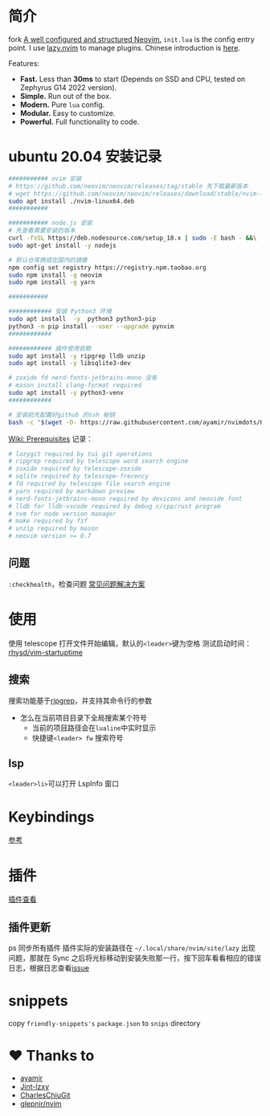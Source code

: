 # 简介

fork [A well configured and structured Neovim.](https://github.com/ayamir/nvimdots)
`init.lua` is the config entry point.
I use [lazy.nvim](https://github.com/folke/lazy.nvim) to manage plugins.
Chinese introduction is [here](https://zhuanlan.zhihu.com/p/382092667).

Features:

- **Fast.** Less than **30ms** to start (Depends on SSD and CPU, tested on Zephyrus G14 2022 version).
- **Simple.** Run out of the box.
- **Modern.** Pure `lua` config.
- **Modular.** Easy to customize.
- **Powerful.** Full functionality to code.

# ubuntu 20.04 安装记录

```sh
########### nvim 安装
# https://github.com/neovim/neovim/releases/tag/stable 先下载最新版本
# wget https://github.com/neovim/neovim/releases/download/stable/nvim-linux64.deb
sudo apt install ./nvim-linux64.deb
###########

########### node.js 安装
# 先查看需要安装的版本
curl -fsSL https://deb.nodesource.com/setup_18.x | sudo -E bash - &&\
sudo apt-get install -y nodejs

# 默认仓库换成在国内的镜像
npm config set registry https://registry.npm.taobao.org
sudo npm install -g neovim
sudo npm install -g yarn

###########

############ 安装 Python3 环境
sudo apt install  -y  python3 python3-pip
python3 -m pip install --user --upgrade pynvim
############

############ 插件使用依赖
sudo apt install -y ripgrep lldb unzip
sudo apt install -y libsqlite3-dev

# zoxide fd nerd-fonts-jetbrains-mono 没有
# mason install clang-format required
sudo apt install -y python3-venv
############

# 安装前先配置好github 的ssh 秘钥
bash -c "$(wget -O- https://raw.githubusercontent.com/ayamir/nvimdots/HEAD/scripts/install.sh)"
```

[Wiki: Prerequisites](https://github.com/ayamir/nvimdots/wiki/Prerequisites) 记录：

```sh
# lazygit required by tui git operations
# ripgrep required by telescope word search engine
# zoxide required by telescope-zoxide
# sqlite required by telescope-frecency
# fd required by telescope file search engine
# yarn required by markdown preview
# nerd-fonts-jetbrains-mono required by devicons and neovide font
# lldb for lldb-vscode required by debug c/cpp/rust program
# nvm for node version manager
# make required by fzf
# unzip required by mason
# neovim version >= 0.7
```

## 问题
`:checkhealth`，检查问题
[常见问题解决方案](https://github.com/ayamir/nvimdots/wiki/Issues)

# 使用

使用 telescope 打开文件开始编辑，默认的`<leader>`键为空格
测试启动时间：[rhysd/vim-startuptime](https://github.com/rhysd/vim-startuptime)

## 搜索

搜索功能基于[ripgrep](https://github.com/BurntSushi/ripgrep/blob/master/GUIDE.md)，并支持其命令行的参数

- 怎么在当前项目目录下全局搜索某个符号
  - 当前的项目路径会在`lualine`中实时显示
  - 快捷键`<leader> fw` 搜索符号

## lsp

`<leader>li>`可以打开 LspInfo 窗口

# Keybindings

[参考](https://github.com/ayamir/nvimdots/wiki/Keybindings)

# 插件

[插件查看](https://github.com/ayamir/nvimdots/wiki/Plugins)

## 插件更新

<leader>ps 同步所有插件
插件实际的安装路径在 `~/.local/share/nvim/site/lazy`
出现问题，那就在 Sync 之后将光标移动到安装失败那一行，按下回车看看相应的错误日志，根据日志查看[issue](https://github.com/ayamir/nvimdots/issues)

# snippets

copy `friendly-snippets's` `package.json` to `snips` directory

# ❤️ Thanks to

- [ayamir](https://github.com/ayamir)
- [Jint-lzxy](https://github.com/Jint-lzxy)
- [CharlesChiuGit](https://github.com/CharlesChiuGit)
- [glepnir/nvim](https://github.com/glepnir/nvim)

